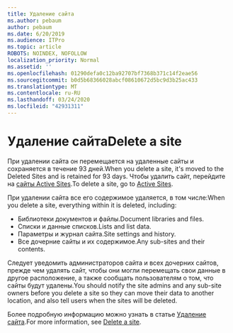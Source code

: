 ```yaml
---
title: Удаление сайта
ms.author: pebaum
author: pebaum
ms.date: 6/20/2019
ms.audience: ITPro
ms.topic: article
ROBOTS: NOINDEX, NOFOLLOW
localization_priority: Normal
ms.assetid: ''
ms.openlocfilehash: 01290defa0c12ba92707bf7368b371c14f2eae56
ms.sourcegitcommit: b0d5b68366028abcf08610672d5bc9d3b25ac433
ms.translationtype: MT
ms.contentlocale: ru-RU
ms.lasthandoff: 03/24/2020
ms.locfileid: "42931311"
---
```

# <a name="delete-a-site"></a><span data-ttu-id="2e4fe-102">Удаление сайта</span><span class="sxs-lookup"><span data-stu-id="2e4fe-102">Delete a site</span></span>

<span data-ttu-id="2e4fe-103">При удалении сайта он перемещается на удаленные сайты и сохраняется в течение 93 дней.</span><span class="sxs-lookup"><span data-stu-id="2e4fe-103">When you delete a site, it's moved to the Deleted Sites and is retained for 93 days.</span></span> <span data-ttu-id="2e4fe-104">Чтобы удалить сайт, перейдите на [сайты Active Sites](https://admin.microsoft.com/sharepoint?page=sitemanagement&modern=true).</span><span class="sxs-lookup"><span data-stu-id="2e4fe-104">To delete a site, go to [Active Sites](https://admin.microsoft.com/sharepoint?page=sitemanagement&modern=true).</span></span> 

<span data-ttu-id="2e4fe-105">При удалении сайта все его содержимое удаляется, в том числе:</span><span class="sxs-lookup"><span data-stu-id="2e4fe-105">When you delete a site, everything within it is deleted, including:</span></span>

- <span data-ttu-id="2e4fe-106">Библиотеки документов и файлы.</span><span class="sxs-lookup"><span data-stu-id="2e4fe-106">Document libraries and files.</span></span>
- <span data-ttu-id="2e4fe-107">Списки и данные списков.</span><span class="sxs-lookup"><span data-stu-id="2e4fe-107">Lists and list data.</span></span>
- <span data-ttu-id="2e4fe-108">Параметры и журнал сайта.</span><span class="sxs-lookup"><span data-stu-id="2e4fe-108">Site settings and history.</span></span>
- <span data-ttu-id="2e4fe-109">Все дочерние сайты и их содержимое.</span><span class="sxs-lookup"><span data-stu-id="2e4fe-109">Any sub-sites and their contents.</span></span>

<span data-ttu-id="2e4fe-110">Следует уведомить администраторов сайта и всех дочерних сайтов, прежде чем удалять сайт, чтобы они могли перемещать свои данные в другое расположение, а также сообщать пользователям о том, что сайты будут удалены.</span><span class="sxs-lookup"><span data-stu-id="2e4fe-110">You should notify the site admins and any sub-site owners before you delete a site so they can move their data to another location, and also tell users when the sites will be deleted.</span></span>

<span data-ttu-id="2e4fe-111">Более подробную информацию можно узнать в статье [Удаление сайта](https://docs.microsoft.com/sharepoint/delete-site-collection).</span><span class="sxs-lookup"><span data-stu-id="2e4fe-111">For more information, see [Delete a site](https://docs.microsoft.com/sharepoint/delete-site-collection).</span></span>
